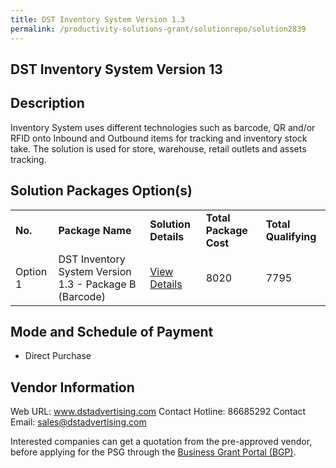 ```yaml
---
title: DST Inventory System Version 1.3
permalink: /productivity-solutions-grant/solutionrepo/solution2839
---
```


## DST Inventory System Version 13

## Description

Inventory System uses different technologies such as barcode, QR and/or RFID onto Inbound and Outbound items for tracking and inventory stock take. The solution is used for store, warehouse, retail outlets and assets tracking.

## Solution Packages Option(s)

<table>
<tr>
<td><b>No.</b></td>
<td><b>Package Name</b></td>
<td><b>Solution Details</b></td>
<td><b>Total Package Cost</b></td>
<td><b>Total Qualifying</b></td>
</tr>
<tr>
<td>Option 1</td>
<td>DST Inventory System Version 1.3 - Package B (Barcode)</td>
<td><a href='https://www.gobusiness.gov.sg/images/psg/DST_Advertising_Invt_20210484_Desensitised_Annex_3_R_Part_2.pdf'>View Details</a></td>
<td>8020</td>
<td>7795</td>
</tr>
</table>

## Mode and Schedule of Payment

 - Direct Purchase

## Vendor Information

 Web URL: www.dstadvertising.com 
Contact Hotline: 86685292 
Contact Email: sales@dstadvertising.com 


Interested companies can get a quotation from the pre-approved vendor, before applying for the PSG through the <a href='https://www.businessgrants.gov.sg/'>Business Grant Portal (BGP)</a>.
<script src="/jquery/resize-tables.js"></script>
